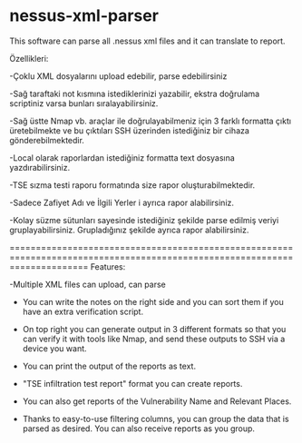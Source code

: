 # nessus-xml-parser
This software can parse all .nessus xml files and it can translate to report.

Özellikleri:

-Çoklu XML dosyalarını upload edebilir, parse edebilirsiniz

-Sağ taraftaki not kısmına istediklerinizi yazabilir, ekstra doğrulama scriptiniz varsa bunları sıralayabilirsiniz.

-Sağ üstte Nmap vb. araçlar ile doğrulayabilmeniz için 3 farklı formatta çıktı üretebilmekte ve bu çıktıları SSH üzerinden istediğiniz bir cihaza gönderebilmektedir.

-Local olarak raporlardan istediğiniz formatta text dosyasına yazdırabilirsiniz.

-TSE sızma testi raporu formatında size rapor oluşturabilmektedir.

-Sadece Zafiyet Adı ve İlgili Yerler i ayrıca rapor alabilirsiniz.

-Kolay süzme sütunları sayesinde istediğiniz şekilde parse edilmiş veriyi gruplayabilirsiniz. Grupladığınız şekilde ayrıca rapor alabilirsiniz.

===========================================================================================================================
Features:

-Multiple XML files can upload, can parse

- You can write the notes on the right side and you can sort them if you have an extra verification script.

- On top right you can generate output in 3 different formats so that you can verify it with tools like Nmap, and send these outputs to SSH via a device you want.

- You can print the output of the reports as text.

- "TSE infiltration test report" format you can create reports.

- You can also get reports of the Vulnerability Name and Relevant Places.

- Thanks to easy-to-use filtering columns, you can group the data that is parsed as desired. You can also receive reports as you group.
